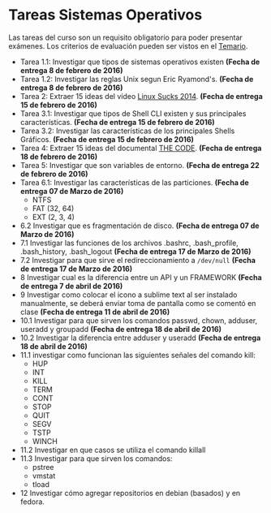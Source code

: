 # Tareas Sistemas Operativos

Las tareas del curso son un requisito obligatorio para poder presentar exámenes. Los criterios de evaluación pueden ser vistos en el [Temario](https://github.com/UG-OS2016/Temario).

* Tarea 1.1: Investigar que tipos de sistemas operativos existen **(Fecha de entrega 8 de febrero de 2016)**
* Tarea 1.2: Investigar las reglas Unix segun Eric Ryamond's. **(Fecha de entrega 8 de febrero de 2016)**
* Tarea 2: Extraer 15 ideas del vídeo [Linux Sucks 2014](https://www.youtube.com/watch?v=ppM9tU7-b6A). **(Fecha de entrega 15 de febrero de 2016)**
* Tarea 3.1: Investigar que tipos de Shell CLI existen y sus principales características. **(Fecha de entrega 15 de febrero de 2016)**
* Tarea 3.2: Investigar las características de los principales Shells Gráficos. **(Fecha de entrega 15 de febrero de 2016)**
* Tarea 4: Extraer 15 ideas del documental [THE CODE](https://www.youtube.com/watch?v=XMm0HsmOTFI). **(Fecha de entrega 18 de febrero de 2016)**
* Tarea 5: Investigar que son variables de entorno. **(Fecha de entrega 22 de febrero de 2016)**
* Tarea 6.1: Investigar las características de las particiones. **(Fecha de entrega 07 de Marzo de 2016)**
  * NTFS
  * FAT (32, 64)
  * EXT (2, 3, 4)
* 6.2 Investigar que es fragmentación de disco. **(Fecha de entrega 07 de Marzo de 2016)**
* 7.1 Investigar las funciones de los archivos .bashrc, .bash_profile, .bash_history, .bash_logout **(Fecha de entrega 17 de Marzo de 2016)**
* 7.2 Investigar para que sirve el redireccionamiento a `/dev/null` **(Fecha de entrega 17 de Marzo de 2016)**
* 8 Investigar cual es la diferencia entre un API y un FRAMEWORK **(Fecha de entrega 7 de abril de 2016)**
* 9 Investigar como colocar el icono a sublime text al ser instalado manualmente, se deberá enviar toma de pantalla como se comentó en clase **(Fecha de entrega 11 de abril de 2016)**
* 10.1 Investigar para que sirven los comandos passwd, chown, adduser, useradd y groupadd **(Fecha de entrega 18 de abril de 2016)**
* 10.2 Investigar la diferencia entre adduser y useradd **(Fecha de entrega 18 de abril de 2016)**
* 11.1 investigar como funcionan las siguientes señales del comando kill: 
    * HUP
    * INT
    * KILL
    * TERM
    * CONT
    * STOP
    * QUIT
    * SEGV
    * TSTP
    * WINCH
* 11.2 Investigar en que casos se utiliza el comando killall
* 11.3 Investigar para que sirven los comandos:
    * pstree
    * vmstat
    * tload
* 12 Investigar cómo agregar repositorios en debian (basados) y en fedora.

